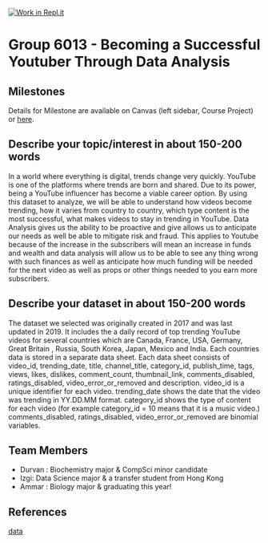 [![Work in Repl.it](https://classroom.github.com/assets/work-in-replit-14baed9a392b3a25080506f3b7b6d57f295ec2978f6f33ec97e36a161684cbe9.svg)](https://classroom.github.com/online_ide?assignment_repo_id=313825&assignment_repo_type=GroupAssignmentRepo)


# Group 6013 - Becoming a Successful Youtuber Through Data Analysis


## Milestones

Details for Milestone are available on Canvas (left sidebar, Course Project) or [here](https://firas.moosvi.com/courses/data301/project/milestone01.html).

## Describe your topic/interest in about 150-200 words

In a world where everything is digital, trends change very quickly. YouTube is one of the platforms where trends are born and shared. Due to its power, being a YouTube influencer has become a viable career option. By using this dataset to analyze, we will be able to understand how videos become trending, how it varies from country to country, which type content is the most successful, what makes videos to stay in trending in YouTube. Data Analysis gives us the ability to be proactive and give allows us to anticipate our needs as well be able to mitigate risk and fraud. This applies to Youtube because of the increase in the subscribers will mean an increase in funds and wealth and data analysis will allow us to be able to see any thing wrong with such finances as well as anticipate how much funding will be needed for the next video as well as props or other things needed to you earn more subscribers.

## Describe your dataset in about 150-200 words

The dataset we selected was originally created in 2017 and was last updated in 2019. It includes the a daily record of top trending YouTube videos for several countries which are Canada, France, USA, Germany, Great Britain , Russia, South Korea, Japan, Mexico and India. Each countries data is stored in a separate data sheet. Each data sheet consists of video_id, trending_date, title, channel_title, category_id, publish_time, tags, views, likes, dislikes, comment_count, thumbnail_link, comments_disabled, ratings_disabled, video_error_or_removed and description. video_id is a unique identifier for each video. trending_date shows the date that the video was trending in YY.DD.MM format. category_id shows the type of content for each video (for example category_id = 10 means that it is a music video.) comments_disabled, ratings_disabled, video_error_or_removed are binomial variables.

## Team Members


- Durvan : Biochemistry major & CompSci minor candidate
- Izgi: Data Science major & a transfer student from Hong Kong
- Ammar : Biology major & graduating this year!

## References

[data](https://www.kaggle.com/datasnaek/youtube-new)

